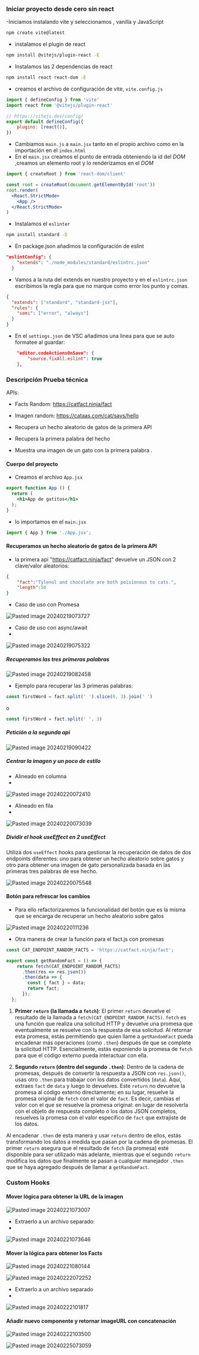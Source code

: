 ### Iniciar proyecto desde cero sin react
-Iniciamos instalando vite y seleccionamos , vanilla y JavaScript

```bash
npm create vite@latest
```

- instalamos el plugin de react

```bash
npm install @vitejs/plugin-react -E
```

- Instalamos las 2 dependencias de react

```bash
npm install react react-dom -E
```

- creamos el archivo de configuración de vite, ``vite.config.js``

```js
import { defineConfig } from 'vite'
import react from '@vitejs/plugin-react'

// https://vitejs.dev/config/
export default defineConfig({
    plugins: [react()],
})
```

- Cambiamos ``main.js`` a ``main.jsx`` tanto en el propio archivo como en la importación en el ``index.html``
- En el ``main.jsx`` creamos el punto de entrada obteniendo la id del _DOM_ ,creamos un elemento root y lo renderizamos en el _DOM_

```jsx
import { createRoot } from 'react-dom/client'

const root = createRoot(document.getElementById('root'))
root.render(
  <React.StrictMode>
    <App />
  </React.StrictMode>
)
```

- Instalamos el ``eslinter``

```bash
npm install standard -D      
```

- En package.json añadimos la configuración de eslint

```json
"eslintConfig": {
    "extends": "./node_modules/standard/eslintrc.json"
  }
```

- Vamos a la ruta del extends en nuestro proyecto y en el ``eslintrc.json`` escribimos la regla para que no marque como error los punto y comas.

```json
{
  "extends": ["standard", "standard-jsx"],
  "rules": {
    "semi": ["error", "always"]
  }
}
```

- En el ``settings.json`` de VSC añadimos una linea para que se auto formatee al guardar:

```json
    "editor.codeActionsOnSave": {
        "source.fixAll.eslint": true
    },
```

### Descripción Prueba técnica
APIs:
- Facts Random: https://catfact.ninja/fact
- Imagen random: https://cataas.com/cat/says/hello

- Recupera un hecho aleatorio de gatos de la primera API 
- Recupera la primera palabra del hecho
- Muestra una imagen de un gato con la primera palabra .

#### Cuerpo del proyecto
- Creamos el archivo ``App.jsx`` 

```jsx
export function App () {
  return (
    <h1>App de gatitos</h1>
  );
}
```

- lo importamos en el ``main.jsx``

```jsx
import { App } from './App.jsx';
```

#### Recuperamos un hecho aleatorio de gatos de la primera API

- la primera api "https://catfact.ninja/fact" devuelve un JSON con 2 clave/valor aleatorios:
```json
{
	"fact":"Tylenol and chocolate are both poisionous to cats.",
	"length":50
}
```

- Caso de uso con Promesa

![Pasted image 20240219073727](https://github.com/Mileccc/App_gatitos/assets/121825748/b7a85671-aaee-4b8c-8ccf-84de89eac2fe)


- Caso de uso con async/await
- 
![Pasted image 20240219075322](https://github.com/Mileccc/App_gatitos/assets/121825748/8e2bc343-7101-4345-9b0d-0d0563217040)

##### Recuperamos las tres primeras palabras

![Pasted image 20240219082458](https://github.com/Mileccc/App_gatitos/assets/121825748/a1260d86-e7f5-4e57-8c98-27e22e59123b)


- Ejemplo para recuperar las 3 primeras palabras:

```jsx
const firstWord = fact.split(' ').slice(0, 3).join(' ')
```
 o 
``` jsx
const firstWord = fact.split(' ', 3)
```


##### Petición a la segunda api 

![Pasted image 20240219090422](https://github.com/Mileccc/App_gatitos/assets/121825748/4c06f062-45b8-413e-bbd1-bcc17772eb29)

##### Centrar la imagen y un poco de estilo

- Alineado en columna
- 
![Pasted image 20240220072410](https://github.com/Mileccc/App_gatitos/assets/121825748/238a86ea-ee47-488c-ae53-3c29629a6c7a)

- Alineado en fila
- 
![Pasted image 20240220073039](https://github.com/Mileccc/App_gatitos/assets/121825748/2e8d859c-43ff-4412-ae52-8cac5ca81e86)

##### Dividir el hook useEffect en 2 useEffect
Utiliza dos `useEffect` hooks para gestionar la recuperación de datos de dos endpoints diferentes: uno para obtener un hecho aleatorio sobre gatos y otro para obtener una imagen de gato personalizada basada en las primeras tres palabras de ese hecho.

![Pasted image 20240220075548](https://github.com/Mileccc/App_gatitos/assets/121825748/4b8b65f9-3ea2-4d38-863c-f2721e112182)

#### Botón para refrescar los cambios

- Para ello refactorizaremos la funcionalidad del botón que es la misma que se encarga de recuperar un hecho aleatorio sobre gatos

![Pasted image 20240220111236](https://github.com/Mileccc/App_gatitos/assets/121825748/d0175efd-ad14-4409-9ed5-fa07fbf107a0)

- Otra manera de crear la función para el fact.js con promesas

```js
const CAT_ENDPOINT_RANDOM_FACTS = 'https://catfact.ninja/fact';

export const getRandomFact = () => {
    return fetch(CAT_ENDPOINT_RANDOM_FACTS)
      .then(res => res.json())
      .then(data => {
        const { fact } = data;
        return fact;
      });
  };
```

1. **Primer `return` (la llamada a `fetch`)**: El primer `return` devuelve el resultado de la llamada a `fetch(CAT_ENDPOINT_RANDOM_FACTS)`. `fetch` es una función que realiza una solicitud HTTP y devuelve una promesa que eventualmente se resuelve con la respuesta de esa solicitud. Al retornar esta promesa, estás permitiendo que quien llame a `getRandomFact` pueda encadenar más operaciones (como `.then`) después de que se complete la solicitud HTTP. Esencialmente, estás exponiendo la promesa de `fetch` para que el código externo pueda interactuar con ella.
    
2. **Segundo `return` (dentro del segundo `.then`)**: Dentro de la cadena de promesas, después de convertir la respuesta a JSON con `res.json()`, usas otro `.then` para trabajar con los datos convertidos (`data`). Aquí, extraes `fact` de `data` y luego lo devuelves. Este `return` no devuelve la promesa al código externo directamente; en su lugar, resuelve la promesa original de `fetch` con el valor de `fact`. Es decir, cambias el valor con el que se resuelve la promesa original: en lugar de resolverla con el objeto de respuesta completo o los datos JSON completos, resuelves la promesa con el valor específico de `fact` que extrajiste de los datos.
    

Al encadenar `.then` de esta manera y usar `return` dentro de ellos, estás transformando los datos a medida que pasan por la cadena de promesas. El primer `return` asegura que el resultado de `fetch` (la promesa) esté disponible para ser utilizado más adelante, mientras que el segundo `return` modifica los datos que finalmente se pasan a cualquier manejador `.then` que se haya agregado después de llamar a `getRandomFact`.


### Custom Hooks

#### Mover lógica para obtener la URL de la imagen

![Pasted image 20240221073007](https://github.com/Mileccc/App_gatitos/assets/121825748/a53ea7f5-12a9-47a8-a46c-562048578ea2)

- Extraerlo a un archivo separado:
- 
![Pasted image 20240221073646](https://github.com/Mileccc/App_gatitos/assets/121825748/d3739776-0b75-44e5-bcbf-da88c13ac70a)

#### Mover la lógica para obtener los Facts

![Pasted image 20240221080144](https://github.com/Mileccc/App_gatitos/assets/121825748/f39a0d39-1a8a-4c47-adbd-4c0f4ba6e12c)

![Pasted image 20240222072252](https://github.com/Mileccc/App_gatitos/assets/121825748/0aac4cdd-dff3-4a22-b5f8-fc03f064e2d9)

- Extraerlo a un archivo separado
- 
![Pasted image 20240222101817](https://github.com/Mileccc/App_gatitos/assets/121825748/15a0052f-3c4d-4711-a846-cb213cfe5c29)

#### Añadir nuevo componente y retornar imageURL con concatenación

![Pasted image 20240222103500](https://github.com/Mileccc/App_gatitos/assets/121825748/1ffa539f-1a9c-4d9c-8ab3-633a660de334)

![Pasted image 20240225073059](https://github.com/Mileccc/App_gatitos/assets/121825748/a8f9eae0-d1b0-487b-8425-7bae230b1135)
